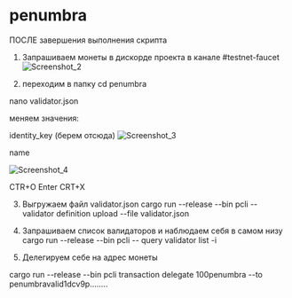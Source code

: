 # penumbra

ПОСЛЕ завершения выполнения скрипта
1. Запрашиваем монеты в дискорде проекта в канале #testnet-faucet
![Screenshot_2](https://user-images.githubusercontent.com/100018176/187976175-d59e2b2c-6e1f-486d-9c15-3dfca8768a4e.png)

2. переходим в папку 
cd penumbra

nano validator.json

меняем значения:

identity_key
(берем отсюда)
![Screenshot_3](https://user-images.githubusercontent.com/100018176/187976898-a0478207-c20e-4d83-8fad-15cde07c50df.png)

name

![Screenshot_4](https://user-images.githubusercontent.com/100018176/187977061-5679e462-9215-4e5c-b108-07db93fb1f58.png)

CTR+O Enter
CRT+X


3. Выгружаем файл  validator.json
cargo run --release --bin pcli -- validator definition upload --file validator.json

4. Запрашиваем список валидаторов и наблюдаем себя в самом низу
cargo run --release --bin pcli -- query validator list -i

5. Делегируем себе на адрес монеты

cargo run --release --bin pcli transaction delegate 100penumbra --to penumbravalid1dcv9p........


